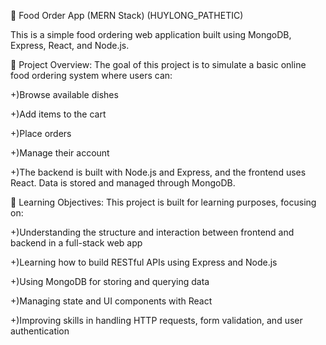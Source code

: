 🥡 Food Order App (MERN Stack) (HUYLONG_PATHETIC)

This is a simple food ordering web application built using MongoDB, Express, React, and Node.js.

🚀 Project Overview: The goal of this project is to simulate a basic online food ordering system where users can:

+)Browse available dishes

+)Add items to the cart

+)Place orders

+)Manage their account

+)The backend is built with Node.js and Express, and the frontend uses React. Data is stored and managed through MongoDB.

🎯 Learning Objectives: This project is built for learning purposes, focusing on:

+)Understanding the structure and interaction between frontend and backend in a full-stack web app

+)Learning how to build RESTful APIs using Express and Node.js

+)Using MongoDB for storing and querying data

+)Managing state and UI components with React

+)Improving skills in handling HTTP requests, form validation, and user authentication

